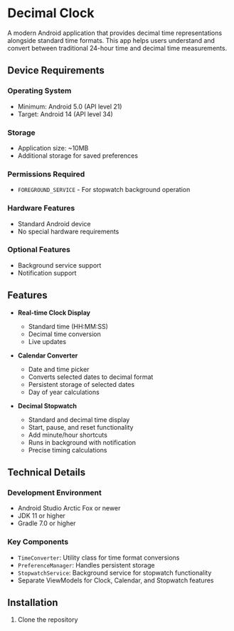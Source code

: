 # Decimal Clock

A modern Android application that provides decimal time representations alongside standard time formats. This app helps users understand and convert between traditional 24-hour time and decimal time measurements.

## Device Requirements

### Operating System
- Minimum: Android 5.0 (API level 21)
- Target: Android 14 (API level 34)

### Storage
- Application size: ~10MB
- Additional storage for saved preferences

### Permissions Required
- `FOREGROUND_SERVICE` - For stopwatch background operation

### Hardware Features
- Standard Android device
- No special hardware requirements

### Optional Features
- Background service support
- Notification support

## Features

- **Real-time Clock Display**
  - Standard time (HH:MM:SS)
  - Decimal time conversion
  - Live updates

- **Calendar Converter**
  - Date and time picker
  - Converts selected dates to decimal format
  - Persistent storage of selected dates
  - Day of year calculations

- **Decimal Stopwatch**
  - Standard and decimal time display
  - Start, pause, and reset functionality
  - Add minute/hour shortcuts
  - Runs in background with notification
  - Precise timing calculations

## Technical Details

### Development Environment
- Android Studio Arctic Fox or newer
- JDK 11 or higher
- Gradle 7.0 or higher

### Key Components
- `TimeConverter`: Utility class for time format conversions
- `PreferenceManager`: Handles persistent storage
- `StopwatchService`: Background service for stopwatch functionality
- Separate ViewModels for Clock, Calendar, and Stopwatch features

## Installation

1. Clone the repository
